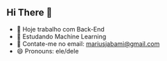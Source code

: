 ## Hi There 👋 

- 🔭 Hoje trabalho com Back-End 
- 🌱 Estudando Machine Learning  
- 👯 Contate-me no email: mariusjabami@gmail.com
- 😄 Pronouns: ele/dele 

